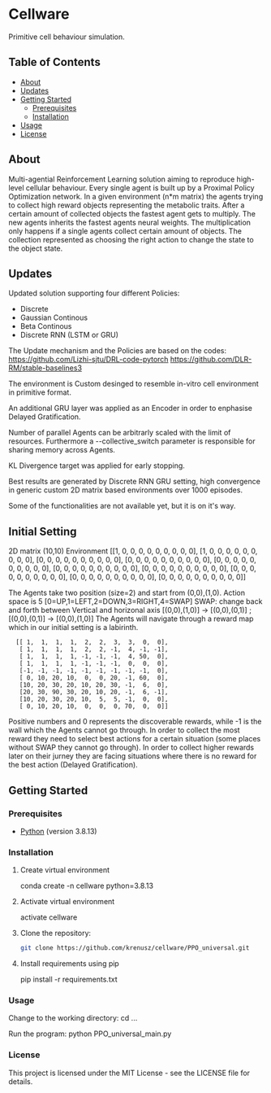 # Cellware

Primitive cell behaviour simulation.

## Table of Contents

- [About](#about)
- [Updates](#updates)
- [Getting Started](#getting-started)
  - [Prerequisites](#prerequisites)
  - [Installation](#installation)
- [Usage](#usage)
- [License](#license)
## About

Multi-agential Reinforcement Learning solution aiming to reproduce high-level cellular behaviour. Every single agent is built up by a Proximal Policy Optimization network. In a given environment (n*m matrix)  the agents trying to collect high reward objects representing the metabolic traits. After a certain amount of collected objects the fastest agent gets to multiply. The new agents inherits the fastest agents neural weights. The multiplication only happens if a single agents collect certain amount of objects. The collection represented as choosing the right action to change the state to the object state.

## Updates
Updated solution supporting four different Policies:
- Discrete
- Gaussian Continous
- Beta Continous
- Discrete RNN (LSTM or GRU)

The Update mechanism and the Policies are based on the codes:
https://github.com/Lizhi-sjtu/DRL-code-pytorch
https://github.com/DLR-RM/stable-baselines3

The environment is Custom desinged to resemble in-vitro cell environment in primitive format.

An additional GRU layer was applied as an Encoder in order to enphasise Delayed Gratification.

Number of parallel Agents can be arbitrarly scaled with the limit of resources. Furthermore a --collective_switch parameter is responsible for sharing memory across Agents.

KL Divergence target was applied for early stopping.

Best results are generated by Discrete RNN GRU setting, high convergence in generic custom 2D matrix based environments over 1000 episodes.

Some of the functionalities are not available yet, but it is on it's way.
## Initial Setting

2D matrix (10,10) Environment
      [[1, 0, 0, 0, 0, 0, 0, 0, 0, 0],
       [1, 0, 0, 0, 0, 0, 0, 0, 0, 0],
       [0, 0, 0, 0, 0, 0, 0, 0, 0, 0],
       [0, 0, 0, 0, 0, 0, 0, 0, 0, 0],
       [0, 0, 0, 0, 0, 0, 0, 0, 0, 0],
       [0, 0, 0, 0, 0, 0, 0, 0, 0, 0],
       [0, 0, 0, 0, 0, 0, 0, 0, 0, 0],
       [0, 0, 0, 0, 0, 0, 0, 0, 0, 0],
       [0, 0, 0, 0, 0, 0, 0, 0, 0, 0],
       [0, 0, 0, 0, 0, 0, 0, 0, 0, 0]]

The Agents take two position (size=2) and start from (0,0),(1,0). 
Action space is 5 [0=UP,1=LEFT,2=DOWN,3=RIGHT,4=SWAP]
SWAP: change back and forth between Vertical and horizonal axis [(0,0),(1,0)] -> [(0,0),(0,1)] ; [(0,0),(0,1)] -> [(0,0),(1,0)]
The Agents will navigate through a reward map which in our initial setting is a labirinth.

      [[ 1,  1,  1,  1,  2,  2,  3,  3,  0,  0],
       [ 1,  1,  1,  1,  2,  2, -1,  4, -1, -1],
       [ 1,  1,  1,  1, -1, -1, -1,  4, 50,  0],
       [ 1,  1,  1,  1, -1, -1, -1,  0,  0,  0],
       [-1, -1, -1, -1, -1, -1, -1, -1, -1,  0],
       [ 0, 10, 20, 10,  0,  0, 20, -1, 60,  0],
       [10, 20, 30, 20, 10, 20, 30, -1,  6,  0],
       [20, 30, 90, 30, 20, 10, 20, -1,  6, -1],
       [10, 20, 30, 20, 10,  5,  5, -1,  0,  0],
       [ 0, 10, 20, 10,  0,  0,  0, 70,  0,  0]]
       
Positive numbers and 0 represents the discoverable rewards, while -1 is the wall which the Agents cannot go through. In order to collect the most reward they need to select best actions for a certain situation (some places without SWAP they cannot go through). In order to collect higher rewards later on their jurney they are facing situations where there is no reward for the best action (Delayed Gratification).
      
## Getting Started

### Prerequisites

- [Python](https://www.python.org/) (version 3.8.13)

### Installation

1. Create virtual environment
   
   conda create -n cellware python=3.8.13

3. Activate virtual environment
   
   activate cellware
  
5. Clone the repository:

   ```bash
   git clone https://github.com/krenusz/cellware/PPO_universal.git
6. Install requirements using pip
     
   pip install -r requirements.txt
### Usage

Change to the working directory: cd ...

Run the program: python PPO_universal_main.py

### License

This project is licensed under the MIT License - see the LICENSE file for details.
